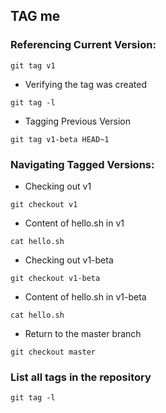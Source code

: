 

## TAG me
### Referencing Current Version:
```
git tag v1
```
* Verifying the tag was created
```
git tag -l
```
* Tagging Previous Version
```
git tag v1-beta HEAD~1
```
### Navigating Tagged Versions:
* Checking out v1
```
git checkout v1
```
* Content of hello.sh in v1
```
cat hello.sh
```
* Checking out v1-beta
```
git checkout v1-beta
```
* Content of hello.sh in v1-beta
```
cat hello.sh
```
* Return to the master branch
```
git checkout master
```
### List all tags in the repository
```
git tag -l
```